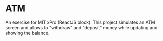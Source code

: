 # ATM
An exercise for MIT xPro (ReactJS block). This project simulates an ATM screen and allows to "withdraw" and "deposit" money while updating and showing the balance.
